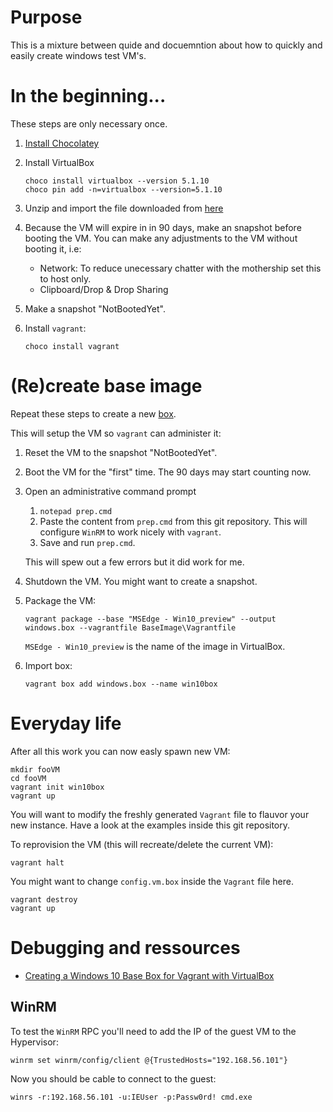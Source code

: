 Purpose
=======

This is a mixture between quide and docuemntion about how to quickly and easily create windows test VM's.

In the beginning...
===================

These steps are only necessary once.

1. [Install Chocolatey][1]
1. Install VirtualBox
    ```
    choco install virtualbox --version 5.1.10
    choco pin add -n=virtualbox --version=5.1.10
    ```

1. Unzip and import the file downloaded from [here][1]
2. Because the VM will expire in in 90 days, make an snapshot before booting the VM. You can make any adjustments to the VM without booting it, i.e:

   - Network: To reduce unecessary chatter with the mothership set this to host only.
   - Clipboard/Drop & Drop Sharing
    
1. Make a snapshot "NotBootedYet".
2. Install `vagrant`:
    
    ```
    choco install vagrant
    ```

(Re)create base image
=====================

Repeat these steps to create a new [box][2]. 

This will setup the VM so `vagrant` can administer it:

1. Reset the VM to the snapshot "NotBootedYet". 
2. Boot the VM for the "first" time. The 90 days may start counting now.
1. Open an administrative command prompt
   1. `notepad prep.cmd`
   2. Paste the content from `prep.cmd` from this git repository. This will configure `WinRM` to work nicely with `vagrant`.
   3. Save and run `prep.cmd`.

   This will spew out a few errors but it did work for me.
1. Shutdown the VM. You might want to create a snapshot.
2. Package the VM:

    ```
    vagrant package --base "MSEdge - Win10_preview" --output windows.box --vagrantfile BaseImage\Vagrantfile
    ```
    
    `MSEdge - Win10_preview` is the name of the image in VirtualBox.
1. Import box:

    ```
    vagrant box add windows.box --name win10box
    ```

Everyday life
=============

After all this work you can now easly spawn new VM:

```
mkdir fooVM
cd fooVM
vagrant init win10box 
vagrant up
```

You will want to modify the freshly generated `Vagrant` file to flauvor your new instance. Have a look at the examples inside this git repository.

To reprovision the VM (this will recreate/delete the current VM):

```
vagrant halt
```

You might want to change `config.vm.box` inside the `Vagrant` file here.

```
vagrant destroy
vagrant up
```

Debugging and ressources
========================

*  [Creating a Windows 10 Base Box for Vagrant with VirtualBox][4]

WinRM
-----
To test the `WinRM` RPC you'll need to add the IP of the guest VM to the Hypervisor:
```
winrm set winrm/config/client @{TrustedHosts="192.168.56.101"}
```

Now you should be cable to connect to the guest:
```
winrs -r:192.168.56.101 -u:IEUser -p:Passw0rd! cmd.exe
```


[1]: https://developer.microsoft.com/en-us/microsoft-edge/tools/vms/
[2]: https://chocolatey.org/install
[3]: https://www.vagrantup.com/docs/boxes.html
[4]: http://huestones.co.uk/node/305